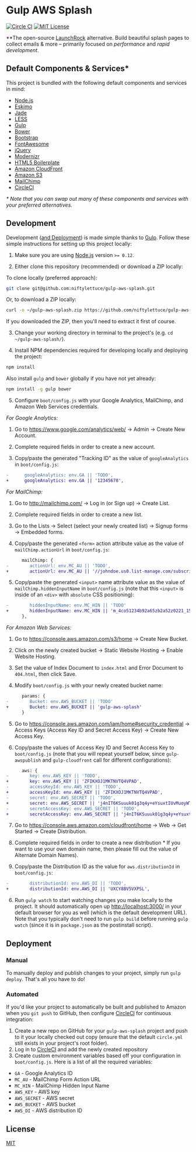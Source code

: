
# Gulp AWS Splash

[![Circle CI][circleci-image]][circleci-url]
[![MIT License][license-image]][license-url]

**The open-source [LaunchRock][launchrock] alternative.  Build beautiful splash pages to collect emails &amp; more &ndash; primarily focused on _performance_ and _rapid development_.


## Default Components & Services*

This project is bundled with the following default components and services in mind:

* [Node.js][nodejs]
* [Eskimo][eskimo]
* [Jade][jade]
* [LESS][less]
* [Gulp][gulp]
* [Bower][bower]
* [Bootstrap][bootstrap]
* [FontAwesome][font-awesome]
* [jQuery][jquery]
* [Modernizr][modernizr]
* [HTML5 Boilerplate][h5bp]
* [Amazon CloudFront][aws-cf]
* [Amazon S3][aws-s3]
* [MailChimp][mailchimp]
* [CircleCI][circleci]

_* Note that you can swap out many of these components and services with your preferred alternatives._

## Development

Development ([and Deployment](#deployment)) is made simple thanks to [Gulp][gulp].  Follow these simple instructions for setting up this project locally:

1. Make sure you are using [Node.js][nodejs] version `>= 0.12`.

2. Either clone this repository (recommended) or download a ZIP locally:

  To clone locally (preferred approach):

  ```bash
  git clone git@github.com:niftylettuce/gulp-aws-splash.git
  ```

  Or, to download a ZIP locally:

  ```bash
  curl -o ~/gulp-aws-splash.zip https://github.com/niftylettuce/gulp-aws-splash/archive/master.zip
  ```

  If you downloaded the ZIP, then you'll need to extract it first of course.

3. Change your working directory in terminal to the project's (e.g. `cd ~/gulp-aws-splash/`).

4. Install NPM dependencies required for developing locally and deploying the project:

  ```bash
  npm install
  ```

  Also install `gulp` and `bower` globally if you have not yet already:

  ```bash
  npm install -g gulp bower
  ```

5. Configure `boot/config.js` with your Google Analytics, MailChimp, and Amazon Web Services credentials.

  _For Google Analytics:_

  1. Go to <https://www.google.com/analytics/web/> &rarr; Admin &rarr; Create New Account.

  2. Complete required fields in order to create a new account.

  3. Copy/paste the generated "Tracking ID" as the value of `googleAnalytics` in `boot/config.js`:

```diff
-      googleAnalytics: env.GA || 'TODO',
+      googleAnalytics: env.GA || '12345678',
```

  _For MailChimp:_

  1. Go to <http://mailchimp.com/> &rarr; Log in (or Sign up) &rarr; Create List.

  2. Complete required fields in order to create a new list.

  3. Go to the Lists &rarr; Select (select your newly created list) &rarr; Signup forms &rarr; Embedded forms.

  4. Copy/paste the generated `<form>` action attribute value as the value of `mailChimp.actionUrl` in `boot/config.js`:

```diff
      mailChimp: {
-        actionUrl: env.MC_AU || 'TODO',
+        actionUrl: env.MC_AU || '//johndoe.us0.list-manage.com/subscribe/post?u=123456789abcdefghijklmno&amp;id=1234567890',
```

  5. Copy/paste the generated `<input>` name attribute value as the value of `mailChimp.hiddenInputName` in `boot/config.js` (note that this `<input>` is inside of an `<div>` with `absolute` CSS positioning):

```diff
-        hiddenInputName: env.MC_HIN || 'TODO'
+        hiddenInputName: env.MC_HIN || 'm_4co51234b92a65zb2a52z0221_154363e5def'
      },
```

  _For Amazon Web Services:_

  1. Go to <https://console.aws.amazon.com/s3/home> &rarr; Create New Bucket.

  2. Click on the newly created bucket &rarr; Static Website Hosting &rarr; Enable Website Hosting.

  3. Set the value of Index Document to `index.html` and Error Document to `404.html`, then click Save.

  4. Modify `boot/config.js` with your newly created bucket name:

```diff
      params: {
-        Bucket: env.AWS_BUCKET || 'TODO'
+        Bucket: env.AWS_BUCKET || 'gulp-aws-splash'
      }
```

  5. Go to <https://console.aws.amazon.com/iam/home#security_credential> &rarr; Access Keys (Access Key ID and Secret Access Key) &rarr; Create New Access Key.

  6. Copy/paste the values of Access Key ID and Secret Access Key to `boot/config.js` (note that you will repeat yourself below, since `gulp-awspublish` and `gulp-cloudfront` call for different configurations):

```diff
      aws: {
-        key: env.AWS_KEY || 'TODO',
+        key: env.AWS_KEY || 'ZFIKXOJ1MKTNVTQ4VPAD',
-        accessKeyId: env.AWS_KEY || 'TODO',
+        accessKeyId: env.AWS_KEY || 'ZFIKXOJ1MKTNVTQ4VPAD',
-        secret: env.AWS_SECRET || 'TODO',
+        secret: env.AWS_SECRET || 'j4nIT6KSuuuk01g3q4y+eYsuxtIUvMuoyWTfGV86W',
-        secretAccessKey: env.AWS_SECRET || 'TODO',
+        secretAccessKey: env.AWS_SECRET || 'j4nIT6KSuuuk01g3q4y+eYsuxtIUvMuoyWTfGV86W',
```

  7. Go to <https://console.aws.amazon.com/cloudfront/home> &rarr; Web &rarr; Get Started &rarr; Create Distribution.

  8. Complete required fields in order to create a new distribution
    * If you want to use your own domain name, then please fill out the value of Alternate Domain Names).

  9. Copy/paste the Distribution ID as the value for `aws.distributionId` in `boot/config.js`:

```diff
-        distributionId: env.AWS_DI || 'TODO',
+        distributionId: env.AWS_DI || 'UXCY8BV5VXPSL',
```

6. Run `gulp watch` to start watching changes you make locally to the project.  It should automatically open up <http://localhost:3000/> in your default browser for you as well (which is the default development URL).  Note that you typically don't need to run `gulp build` before running `gulp watch` (since it is in `package.json` as the postinstall script).


## Deployment

### Manual

To manually deploy and publish changes to your project, simply run `gulp deploy`.  That's all you have to do!

### Automated

If you'd like your project to automatically be built and published to Amazon when you `git push` to GitHub, then configure [CircleCI][circleci] for continuous integration:

1. Create a new repo on GitHub for your `gulp-aws-splash` project and push to it your locally checked out copy (ensure that the default `circle.yml` still exists in your project's root folder).
2. Log in to [CircleCI][circleci] and add the newly created repository
3. Create custom environment variables based off your configuration in `boot/config.js`.  Here is a list of all the required variables:

* `GA` - Google Analytics ID
* `MC_AU` - MailChimp Form Action URL
* `MC_HIN` - MailChimp Hidden Input Name
* `AWS_KEY` - AWS key
* `AWS_SECRET` - AWS secret
* `AWS_BUCKET` - AWS bucket
* `AWS_DI` - AWS distribution ID


## License

[MIT][license-url]


[license-image]: http://img.shields.io/badge/license-MIT-blue.svg?style=flat
[license-url]: LICENSE
[nodejs]: http://nodejs.org/
[eskimo]: http://eskimo.io/
[gulp]: http://gulpjs.com/
[bower]: http://bower.io/
[bootstrap]: http://getbootstrap.com/
[font-awesome]: https://fortawesome.github.io/Font-Awesome/
[jquery]: https://jquery.com/
[modernizr]: http://modernizr.com/
[h5bp]: https://html5boilerplate.com/
[aws-cf]: https://aws.amazon.com/cloudfront/
[aws-s3]: https://aws.amazon.com/s3/
[mailchimp]: http://mailchimp.com/
[circleci]: https://circleci.com/
[jade]: http://jade-lang.com/
[less]: http://lesscss.org/
[launchrock]: https://www.launchrock.com/
[clevertech]: http://clevertech.biz
[circleci-image]: https://img.shields.io/circleci/project/niftylettuce/gulp-aws-splash.svg?style=flat
[circleci-url]: https://circleci.com/gh/niftylettuce/gulp-aws-splash/tree/master
